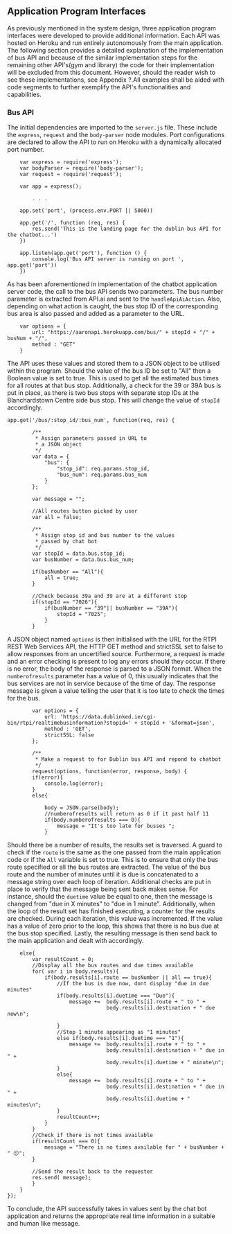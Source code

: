 ## Application Program Interfaces

As previously mentioned in the system design, three application program interfaces were developed to provide additional information.  Each API was hosted on Heroku and run entirely autonomously from the main application. The following section provides a detailed explanation of the implementation of bus API and because of the similar implementation steps for the remaining other API's(gym and library) the code for their implementation will be excluded from this document. However, should the reader wish to see these implementations, see Appendix ?.All examples shall be aided with code segments to further exemplify the API's functionalities and capabilities.

### Bus API

The initial dependencies are imported to the ```server.js``` file. These include the ```express```, ```request``` and the ```body-parser``` node modules. Port configurations are declared to allow the API to run on Heroku with a dynamically allocated port number.

```
    var express = require('express');
    var bodyParser = require('body-parser');
    var request = require('request');

    var app = express();

        . . .

    app.set('port', (process.env.PORT || 5000))

    app.get('/', function (req, res) {
        res.send('This is the landing page for the dublin bus API for the chatbot...')
    })

    app.listen(app.get('port'), function () {
        console.log('Bus API server is running on port ', app.get('port'))
    })
```

As has been aforementioned in implementation of the chatbot application server code, the call to the bus API sends two parameters. The bus number parameter is extracted from API.ai and sent to the ```handleApiAiAction```. Also, depending on what action is caught, the bus stop ID of the corresponding bus area is also passed and added as a parameter to the URL.
```
	var options = {
		url: "https://aaronapi.herokuapp.com/bus/" + stopId + "/" + busNum + "/", 
		method : "GET"
	}
```
The API uses these values and stored them to a JSON object to be utilised within the program. Should the value of the bus ID be set to "All" then a Boolean value is set to true. This is used to get all the estimated bus times for all routes at that bus stop. Additionally, a check for the 39 or 39A bus is put in place, as there is two bus stops with separate stop IDs at the Blanchardstown Centre side bus stop. This will change the value of ```stopId``` accordingly.

```
app.get('/bus/:stop_id/:bus_num', function(req, res) {

        /**
         * Assign parameters passed in URL to 
         * a JSON object
         */
        var data = {    
            "bus": {
                "stop_id": req.params.stop_id,
                "bus_num": req.params.bus_num
            }
        };

        var message = "";

        //All routes button picked by user
        var all = false;

        /** 
         * Assign stop id and bus number to the values
         * passed by chat bot
         */
        var stopId = data.bus.stop_id;
        var busNumber = data.bus.bus_num;

        if(busNumber == "All"){
            all = true;
        }

        //Check because 39a and 39 are at a different stop
        if(stopId == "7026"){
            if(busNumber == "39"|| busNumber == "39A"){
                stopId = "7025";
            }
        }
```
A JSON object named ```options``` is then initialised with the URL for the RTPI REST Web Services API, the HTTP GET method and strictSSL set to false to allow responses from an uncertified source. Furthermore, a request is made and an error checking is present to log any errors should they occur. If there is no error, the body of the response is parsed to a JSON format. When the ```numberofresults``` parameter has a value of 0, this usually indicates that the bus services are not in service because of the time of day. The response message is given a value telling the user that it is too late to check the times for the bus. 


```
        var options = {
            url: 'https://data.dublinked.ie/cgi-bin/rtpi/realtimebusinformation?stopid=' + stopId + '&format=json',
            method : 'GET',
            strictSSL: false
        }; 

        /**
         * Make a request to for Dublin bus API and repond to chatbot
         */
        request(options, function(error, response, body) {
        if(error){
            console.log(error);
        }
        else{
            
            body = JSON.parse(body);
            //numberofresults will return as 0 if it past half 11
            if(body.numberofresults === 0){
                message = "It's too late for busses ";
            }
```

Should there be a number of results, the results set is traversed.  A guard to check if the ```route``` is the same as the one passed from the main application code or if the ```All``` variable is set to true. This is to ensure that only the bus route specified or all the bus routes are extracted. The value of the bus route and the number of minutes until it is due is concatenated to a message string over each loop of iteration. Additional checks are put in place to verify that the message being sent back makes sense. For instance, should the ```duetime``` value be equal to one, then the message is changed from "due in X minutes" to "due in 1 minute".
Additionally, when the loop of the result set has finished executing, a counter for the results are checked. During each iteration, this value was incremented. If the value has a value of zero prior to the loop, this shows that there is no bus due at the bus stop specified. Lastly, the resulting message is then send back to the main application and dealt with accordingly.

```
    else{
        var resultCount = 0;
        //Display all the bus routes and due times available
        for( var i in body.results){
            if(body.results[i].route == busNumber || all == true){
                //If the bus is due now, dont display "due in due minutes"
                if(body.results[i].duetime === "Due"){
                    message +=  body.results[i].route + " to " +
                                body.results[i].destination + " due now\n";
                    
                }
                //Stop 1 minute appearing as "1 minutes"
                else if(body.results[i].duetime === "1"){
                    message +=  body.results[i].route + " to " + 
                                body.results[i].destination + " due in " + 
                                body.results[i].duetime + " minute\n";
                }
                else{
                    message +=  body.results[i].route + " to " + 
                                body.results[i].destination + " due in " + 
                                body.results[i].duetime + " minutes\n";
                }
                resultCount++;
            }
        }
        //Check if there is not times available
        if(resultCount === 0){
            message = "There is no times available for " + busNumber + " 😕";
        }

        //Send the result back to the requester
        res.send( message);
        }
    }
}); 
```
To conclude, the API successfully takes in values sent by the chat bot application and returns the appropriate real time information in a suitable and human like message.

